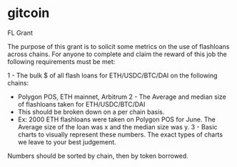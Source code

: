# gitcoin
FL Grant


The purpose of this grant is to solicit some metrics on the use of flashloans across chains. For anyone to complete and claim the reward of this job the following requirements must be met:

1 - The bulk $ of all flash loans for ETH/USDC/BTC/DAI on the following chains:
  - Polygon POS, ETH mainnet, Arbitrum 
2 - The Average and median size of flashloans taken for ETH/USDC/BTC/DAI
  - This should be broken down on a per chain basis.
  - Ex: 2000 ETH flashloans were taken  on Polygon POS for June.  The Average size of the loan was x and the median size was y.
3 - Basic charts to visually represent these numbers. The exact types of charts we leave to your best judgement.


Numbers should be sorted by chain, then by token borrowed.
